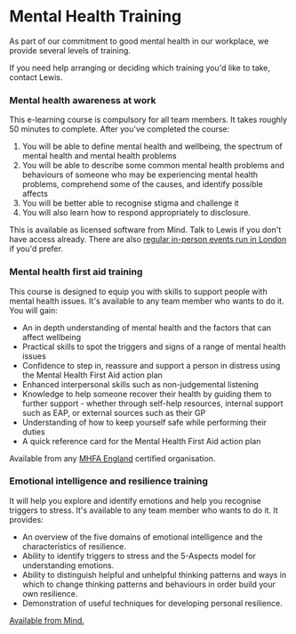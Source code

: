 # Mental Health Training

As part of our commitment to good mental health in our workplace, we provide several levels of training.

If you need help arranging or deciding which training you'd like to take, contact Lewis.

### Mental health awareness at work

This e-learning course is compulsory for all team members. It takes roughly 50 minutes to complete. After you've completed the course:

1. You will be able to define mental health and wellbeing, the spectrum of mental health and mental health problems 
2. You will be able to describe some common mental health problems and behaviours of someone who may be experiencing mental health problems, comprehend some of the causes, and identify possible affects
3. You will be better able to recognise stigma and challenge it 
4. You will also learn how to respond appropriately to disclosure.

This is available as licensed software from Mind. Talk to Lewis if you don't have access already. There are also [regular in-person events run in London](https://www.mind.org.uk/workplace/training-consultancy/upcoming-courses/mental-health-awareness/?ctaId=/workplace/training-consultancy/courses-for-anyone/courses-for-anyone/mha-training/) if you'd prefer.

### Mental health first aid training

This course is designed to equip you with skills to support people with mental health issues. It's available to any team member who wants to do it. You will gain:

* An in depth understanding of mental health and the factors that can affect wellbeing
* Practical skills to spot the triggers and signs of a range of mental health issues
* Confidence to step in, reassure and support a person in distress using the Mental Health First Aid action plan
* Enhanced interpersonal skills such as non-judgemental listening
* Knowledge to help someone recover their health by guiding them to further support - whether through self-help resources, internal support such as EAP, or external sources such as their GP
* Understanding of how to keep yourself safe while performing their duties
* A quick reference card for the Mental Health First Aid action plan

Available from any [MHFA England](https://mhfaengland.org/organisations/workplace/2-day/) certified organisation.

### Emotional intelligence and resilience training

It will help you explore and identify emotions and help you recognise triggers to stress. It's available to any team member who wants to do it. It provides:

* An overview of the five domains of emotional intelligence and the characteristics of resilience. 
* Ability to identify triggers to stress and the 5-Aspects model for understanding emotions. 
* Ability to distinguish helpful and unhelpful thinking patterns and ways in which to change thinking patterns and behaviours in order build your own resilience. 
* Demonstration of useful techniques for developing personal resilience.

[Available from Mind.](https://www.mind.org.uk/workplace/training-consultancy/upcoming-courses/emotional-intelligence/?ctaId=/workplace/training-consultancy/courses-for-anyone/courses-for-anyone/emotional-intelligence/)

